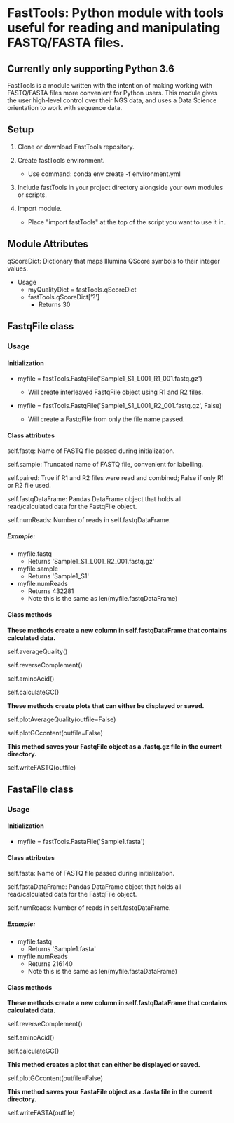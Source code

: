 # FastTools: Python module with tools useful for reading and manipulating FASTQ/FASTA files.

## Currently only supporting Python 3.6

FastTools is a module written with the intention of making working with FASTQ/FASTA files more convenient for Python users.
This module gives the user high-level control over their NGS data, and uses a Data Science orientation to work with sequence
data.

## Setup
1. Clone or download FastTools repository.

2. Create fastTools environment.
     * Use command: conda env create -f environment.yml

3. Include fastTools in your project directory alongside your own modules or scripts.

4. Import module.
     * Place "import fastTools" at the top of the script you want to use it in.

## Module Attributes
qScoreDict: Dictionary that maps Illumina QScore symbols to their integer values.  
* Usage
  * myQualityDict = fastTools.qScoreDict
  * fastTools.qScoreDict['?']
    * Returns 30

## FastqFile class
### Usage
#### Initialization
  * myfile = fastTools.FastqFile('Sample1_S1_L001_R1_001.fastq.gz')
    * Will create interleaved FastqFile object using R1 and R2 files.
    
  * myfile = fastTools.FastqFile('Sample1_S1_L001_R2_001.fastq.gz', False)
    * Will create a FastqFile from only the file name passed.
  
#### Class attributes
self.fastq: Name of FASTQ file passed during initialization.

self.sample: Truncated name of FASTQ file, convenient for labelling.

self.paired: True if R1 and R2 files were read and combined; False if only R1 or R2 file used.

self.fastqDataFrame: Pandas DataFrame object that holds all read/calculated data for the FastqFile object.

self.numReads: Number of reads in self.fastqDataFrame.

##### Example:
* myfile.fastq
  * Returns 'Sample1_S1_L001_R2_001.fastq.gz'
* myfile.sample
  * Returns 'Sample1_S1'
* myfile.numReads
  * Returns 432281
  * Note this is the same as len(myfile.fastqDataFrame)
  
#### Class methods
**These methods create a new column in self.fastqDataFrame that contains calculated data.**  

self.averageQuality()

self.reverseComplement()

self.aminoAcid()

self.calculateGC()

**These methods create plots that can either be displayed or saved.**  

self.plotAverageQuality(outfile=False)

self.plotGCcontent(outfile=False)

**This method saves your FastqFile object as a .fastq.gz file in the current directory.**  

self.writeFASTQ(outfile)

## FastaFile class
### Usage
#### Initialization  
  * myfile = fastTools.FastaFile('Sample1.fasta')
  
#### Class attributes
self.fasta: Name of FASTQ file passed during initialization.

self.fastaDataFrame: Pandas DataFrame object that holds all read/calculated data for the FastqFile object.

self.numReads: Number of reads in self.fastqDataFrame.

##### Example:
* myfile.fastq
  * Returns 'Sample1.fasta'
* myfile.numReads
  * Returns 216140
  * Note this is the same as len(myfile.fastaDataFrame)
  
#### Class methods
**These methods create a new column in self.fastqDataFrame that contains calculated data.**

self.reverseComplement()

self.aminoAcid()

self.calculateGC()

**This method creates a plot that can either be displayed or saved.**

self.plotGCcontent(outfile=False)

**This method saves your FastaFile object as a .fasta file in the current directory.**

self.writeFASTA(outfile)
